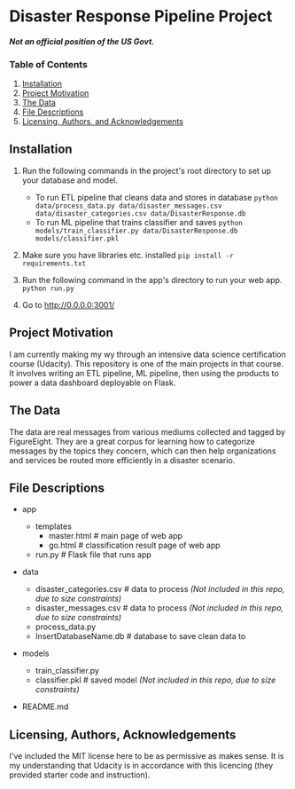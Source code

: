 # Disaster Response Pipeline Project

#### _Not an official position of the US Govt._

### Table of Contents

1. [Installation](#installation)
2. [Project Motivation](#motivation)
3. [The Data](#thedata)
4. [File Descriptions](#files)
4. [Licensing, Authors, and Acknowledgements](#licensing)

## Installation <a name="installation"></a>
1. Run the following commands in the project's root directory to set up your database and model.

    - To run ETL pipeline that cleans data and stores in database
        `python data/process_data.py data/disaster_messages.csv data/disaster_categories.csv data/DisasterResponse.db`
    - To run ML pipeline that trains classifier and saves
        `python models/train_classifier.py data/DisasterResponse.db models/classifier.pkl`

2. Make sure you have libraries etc. installed
    `pip install -r requirements.txt`


3. Run the following command in the app's directory to run your web app.
    `python run.py`

4. Go to http://0.0.0.0:3001/

## Project Motivation<a name="motivation"></a>

I am currently making my wy through an intensive data science certification course (Udacity). This repository is one of the main projects in that course. It involves writing an ETL pipeline, ML pipeline, then using the products to power a data dashboard deployable on Flask.

## The Data <a name="thedata"></a>

The data are real messages from various mediums collected and tagged by FigureEight. They are a great corpus for learning how to categorize messages by the topics they concern, which can then help organizations and services be routed more efficiently in a disaster scenario.

## File Descriptions <a name="files"></a>

- app
    - templates
        - master.html  # main page of web app
        - go.html  # classification result page of web app
    - run.py  # Flask file that runs app

- data
    - disaster_categories.csv  # data to process *(Not included in this repo, due to size constraints)*
    - disaster_messages.csv  # data to process *(Not included in this repo, due to size constraints)*
    - process_data.py
    - InsertDatabaseName.db   # database to save clean data to

- models
    - train_classifier.py
    - classifier.pkl  # saved model *(Not included in this repo, due to size constraints)*

- README.md

## Licensing, Authors, Acknowledgements<a name="licensing"></a>

I've included the MIT license here to be as permissive as makes sense. It is my understanding that Udacity is in accordance with this licencing (they provided starter code and instruction).
